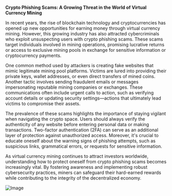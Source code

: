 **Crypto Phishing Scams: A Growing Threat in the World of Virtual Currency Mining**

In recent years, the rise of blockchain technology and cryptocurrencies has opened up new opportunities for earning money through virtual currency mining. However, this growing industry has also attracted cybercriminals who exploit unsuspecting users with crypto phishing scams. These scams target individuals involved in mining operations, promising lucrative returns or access to exclusive mining pools in exchange for sensitive information or cryptocurrency payments.

One common method used by attackers is creating fake websites that mimic legitimate mining pool platforms. Victims are lured into providing their private keys, wallet addresses, or even direct transfers of mined coins. Another tactic involves sending fraudulent emails or messages impersonating reputable mining companies or exchanges. These communications often include urgent calls to action, such as verifying account details or updating security settings—actions that ultimately lead victims to compromise their assets.

The prevalence of these scams highlights the importance of staying vigilant when navigating the crypto space. Users should always verify the authenticity of any website before entering personal data or making transactions. Two-factor authentication (2FA) can serve as an additional layer of protection against unauthorized access. Moreover, it's crucial to educate oneself about the warning signs of phishing attempts, such as suspicious links, grammatical errors, or requests for sensitive information.

As virtual currency mining continues to attract investors worldwide, understanding how to protect oneself from crypto phishing scams becomes increasingly vital. By fostering awareness and implementing robust cybersecurity practices, miners can safeguard their hard-earned rewards while contributing to the integrity of the decentralized economy.

![Image](https://github.com/user-attachments/assets/31692037-0104-4703-abd1-696b6a7dd41b)